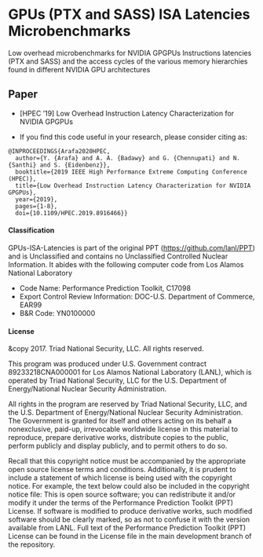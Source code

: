 # GPUs (PTX and SASS) ISA Latencies Microbenchmarks
Low overhead microbenchmarks for NVIDIA GPGPUs Instructions latencies (PTX and SASS) and the access cycles of the various memory hierarchies found in different NVIDIA GPU architectures


## Paper

* [HPEC ’19] Low Overhead Instruction Latency Characterization for NVIDIA GPGPUs

* If you find this code useful in your research, please consider citing as:

```
@INPROCEEDINGS{Arafa2020HPEC,
  author={Y. {Arafa} and A. A. {Badawy} and G. {Chennupati} and N. {Santhi} and S. {Eidenbenz}},
  booktitle={2019 IEEE High Performance Extreme Computing Conference (HPEC)}, 
  title={Low Overhead Instruction Latency Characterization for NVIDIA GPGPUs}, 
  year={2019},
  pages={1-8},
  doi={10.1109/HPEC.2019.8916466}}
```


#### Classification

GPUs-ISA-Latencies is part of the original PPT (https://github.com/lanl/PPT) and is Unclassified and contains no Unclassified Controlled Nuclear Information. It abides with the following computer code from Los Alamos National Laboratory

  * Code Name: Performance Prediction Toolkit, C17098
  * Export Control Review Information: DOC-U.S. Department of Commerce, EAR99
  * B&R Code: YN0100000

#### License

&copy 2017. Triad National Security, LLC. All rights reserved.

This program was produced under U.S. Government contract 89233218CNA000001 for Los Alamos National Laboratory (LANL), which is operated by Triad National Security, LLC for the U.S. Department of Energy/National Nuclear Security Administration.

All rights in the program are reserved by Triad National Security, LLC, and the U.S. Department of Energy/National Nuclear Security Administration. The Government is granted for itself and others acting on its behalf a nonexclusive, paid-up, irrevocable worldwide license in this material to reproduce, prepare derivative works, distribute copies to the public, perform publicly and display publicly, and to permit others to do so.

Recall that this copyright notice must be accompanied by the appropriate open source license terms and conditions. Additionally, it is prudent to include a statement of which license is being used with the copyright notice. For example, the text below could also be included in the copyright notice file: This is open source software; you can redistribute it and/or modify it under the terms of the Performance Prediction Toolkit (PPT) License. If software is modified to produce derivative works, such modified software should be clearly marked, so as not to confuse it with the version available from LANL. Full text of the Performance Prediction Toolkit (PPT) License can be found in the License file in the main development branch of the repository.
